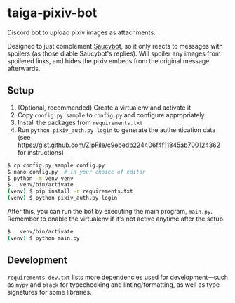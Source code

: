 # taiga-pixiv-bot

Discord bot to upload pixiv images as attachments.

Designed to just complement [Saucybot](https://github.com/Sn0wCrack/saucybot-discord), so it only reacts to messages with spoilers (as those diable Saucybot's replies). Will spoiler any images from spoilered links, and hides the pixiv embeds from the original message afterwards.

## Setup

1. (Optional, recommended) Create a virtualenv and activate it
2. Copy `config.py.sample` to `config.py` and configure appropriately
3. Install the packages from `requirements.txt`
4. Run `python pixiv_auth.py login` to generate the authentication data (see https://gist.github.com/ZipFile/c9ebedb224406f4f11845ab700124362 for instructions)

```sh
$ cp config.py.sample config.py
$ nano config.py  # in your choice of editor
$ python -m venv venv
$ . venv/bin/activate
(venv) $ pip install -r requirements.txt
(venv) $ python pixiv_auth.py login
```

After this, you can run the bot by executing the main program, `main.py`. Remember to enable the virtualenv if it's not active anytime after the setup.

```sh
$ . venv/bin/activate
(venv) $ python main.py
```

## Development

`requirements-dev.txt` lists more dependencies used for development—such as `mypy` and `black` for typechecking and linting/formatting, as well as type signatures for some libraries.
